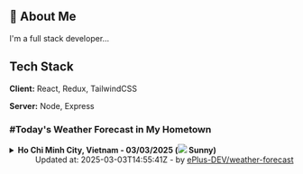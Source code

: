 ## 🚀 About Me
I'm a full stack developer...


## Tech Stack

**Client:** React, Redux, TailwindCSS

**Server:** Node, Express

### #Today's Weather Forecast in My Hometown



<details>
    <summary><b>Ho Chi Minh City, Vietnam - 03/03/2025 (<img src="https://cdn.weatherapi.com/weather/64x64/day/113.png" /> Sunny)</b>
    </summary>

    
<table>
    <tr>
        <th>Hour</th>
        <td>00:00</td><td>01:00</td><td>02:00</td><td>03:00</td><td>04:00</td><td>05:00</td><td>06:00</td><td>07:00</td><td>08:00</td><td>09:00</td><td>10:00</td><td>11:00</td><td>12:00</td><td>13:00</td><td>14:00</td><td>15:00</td><td>16:00</td><td>17:00</td><td>18:00</td><td>19:00</td><td>20:00</td><td>21:00</td><td>22:00</td><td>23:00</td>
    </tr>
    <tr>
        <th>Weather</th>
        <td><img src="https://cdn.weatherapi.com/weather/64x64/night/113.png"></img></td><td><img src="https://cdn.weatherapi.com/weather/64x64/night/113.png"></img></td><td><img src="https://cdn.weatherapi.com/weather/64x64/night/113.png"></img></td><td><img src="https://cdn.weatherapi.com/weather/64x64/night/113.png"></img></td><td><img src="https://cdn.weatherapi.com/weather/64x64/night/113.png"></img></td><td><img src="https://cdn.weatherapi.com/weather/64x64/night/113.png"></img></td><td><img src="https://cdn.weatherapi.com/weather/64x64/night/113.png"></img></td><td><img src="https://cdn.weatherapi.com/weather/64x64/day/113.png"></img></td><td><img src="https://cdn.weatherapi.com/weather/64x64/day/113.png"></img></td><td><img src="https://cdn.weatherapi.com/weather/64x64/day/113.png"></img></td><td><img src="https://cdn.weatherapi.com/weather/64x64/day/113.png"></img></td><td><img src="https://cdn.weatherapi.com/weather/64x64/day/113.png"></img></td><td><img src="https://cdn.weatherapi.com/weather/64x64/day/113.png"></img></td><td><img src="https://cdn.weatherapi.com/weather/64x64/day/113.png"></img></td><td><img src="https://cdn.weatherapi.com/weather/64x64/day/113.png"></img></td><td><img src="https://cdn.weatherapi.com/weather/64x64/day/113.png"></img></td><td><img src="https://cdn.weatherapi.com/weather/64x64/day/113.png"></img></td><td><img src="https://cdn.weatherapi.com/weather/64x64/day/113.png"></img></td><td><img src="https://cdn.weatherapi.com/weather/64x64/day/113.png"></img></td><td><img src="https://cdn.weatherapi.com/weather/64x64/night/113.png"></img></td><td><img src="https://cdn.weatherapi.com/weather/64x64/night/113.png"></img></td><td><img src="https://cdn.weatherapi.com/weather/64x64/night/113.png"></img></td><td><img src="https://cdn.weatherapi.com/weather/64x64/night/113.png"></img></td><td><img src="https://cdn.weatherapi.com/weather/64x64/night/113.png"></img></td>
    </tr>
    <tr>
        <th>Condition</th>
        <td width="200px">Clear </td><td width="200px">Clear </td><td width="200px">Clear </td><td width="200px">Clear </td><td width="200px">Clear </td><td width="200px">Clear </td><td width="200px">Clear </td><td width="200px">Sunny</td><td width="200px">Sunny</td><td width="200px">Sunny</td><td width="200px">Sunny</td><td width="200px">Sunny</td><td width="200px">Sunny</td><td width="200px">Sunny</td><td width="200px">Sunny</td><td width="200px">Sunny</td><td width="200px">Sunny</td><td width="200px">Sunny</td><td width="200px">Sunny</td><td width="200px">Clear </td><td width="200px">Clear </td><td width="200px">Clear</td><td width="200px">Clear </td><td width="200px">Clear </td>
    </tr>
    <tr>
        <th>Temperature</th>
        <td>25.2 °C</td><td>25 °C</td><td>24.7 °C</td><td>24.4 °C</td><td>24.2 °C</td><td>23.9 °C</td><td>23.7 °C</td><td>24.7 °C</td><td>26.9 °C</td><td>29.3 °C</td><td>31.6 °C</td><td>33.7 °C</td><td>35.5 °C</td><td>36.5 °C</td><td>36.7 °C</td><td>35.4 °C</td><td>33.3 °C</td><td>31.3 °C</td><td>28.7 °C</td><td>27.4 °C</td><td>26.7 °C</td><td>28.4 °C</td><td>26.2 °C</td><td>26 °C</td>
    </tr>
    <tr>
        <th>Wind</th>
        <td>13 kph</td><td>11.9 kph</td><td>12.2 kph</td><td>10.8 kph</td><td>9.7 kph</td><td>8.6 kph</td><td>7.6 kph</td><td>8.3 kph</td><td>11.2 kph</td><td>11.9 kph</td><td>11.5 kph</td><td>10.8 kph</td><td>9.4 kph</td><td>9.7 kph</td><td>14.8 kph</td><td>22 kph</td><td>23.8 kph</td><td>22.3 kph</td><td>19.8 kph</td><td>18.7 kph</td><td>18.4 kph</td><td>17.3 kph</td><td>16.9 kph</td><td>17.3 kph</td>
    </tr>
</table>

</details>

<div align="right">
    Updated at: 2025-03-03T14:55:41Z - by <a target="_blank"
        href="https://github.com/ePlus-DEV/weather-forecast">ePlus-DEV/weather-forecast</a>
</div>